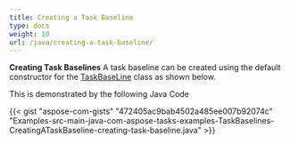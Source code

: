 ```yaml
---
title: Creating a Task Baseline
type: docs
weight: 10
url: /java/creating-a-task-baseline/
---
```


**Creating Task Baselines**
A task baseline can be created using the default constructor for the [TaskBaseLine](https://apireference.aspose.com/tasks/java/com.aspose.tasks/TaskBaseLine) class as shown below.

This is demonstrated by the following Java Code

{{< gist "aspose-com-gists" "472405ac9bab4502a485ee007b92074c" "Examples-src-main-java-com-aspose-tasks-examples-TaskBaselines-CreatingATaskBaseline-creating-task-baseline.java" >}}
